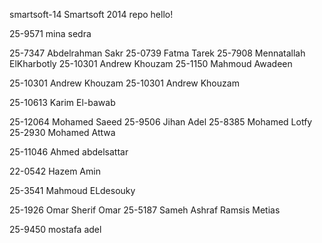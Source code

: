 smartsoft-14
Smartsoft 2014 repo
hello!

25-9571 mina sedra


25-7347 Abdelrahman Sakr
25-0739 Fatma Tarek
25-7908 Mennatallah ElKharbotly
25-10301 Andrew Khouzam
25-1150 Mahmoud Awadeen

25-10301 Andrew Khouzam
25-10301 Andrew Khouzam


25-10613 Karim El-bawab

25-12064 Mohamed Saeed
25-9506 Jihan Adel
25-8385 Mohamed Lotfy
25-2930 Mohamed Attwa




25-11046 Ahmed abdelsattar







22-0542 Hazem Amin









25-3541 Mahmoud ELdesouky



25-1926 Omar Sherif Omar
25-5187 Sameh Ashraf Ramsis Metias




25-9450 mostafa adel



